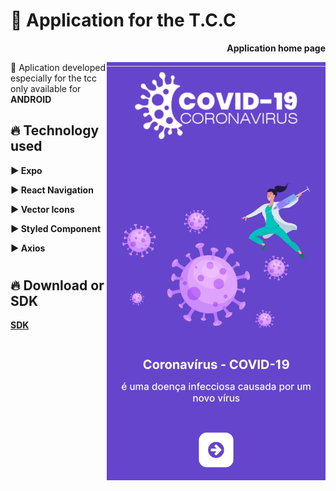 <h1> 🚀 <strong> Application for the T.C.C </strong> </h1> 

<p align="right"> <strong> Application home page </strong> </p>
<img align="right" src="https://github.com/markinascimento/appCovid/blob/63057add9dc372fe9d599709ad036f2b250a5c88/src/assets/bg.jpg" width="350"/>

<p> 💢 Aplication developed especially for the tcc only available for <strong> ANDROID </p>

<h2> 🔥 <strong> Technology used </strong>  </h2>

<p> ▶ Expo </p>
<p> ▶ React Navigation </p>
<p> ▶ Vector Icons </p>
<p> ▶ Styled Component </p>
<p> ▶ Axios </p>

<h1>  </h1>

<h2> 🔥 <strong> Download or SDK </strong> </h2>

[SDK](https://drive.google.com/folderview?id=1YQ40qC-g3ftbQtuQvaSuj766exrY_PYL)
